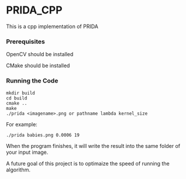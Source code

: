 
# PRIDA_CPP

This is a cpp implementation of PRIDA

### Prerequisites

OpenCV should be installed 

CMake should be installed

### Running the Code 
    mkdir build
    cd build 
    cmake ..
    make
    ./prida <imagename>.png or pathname lambda kernel_size
For example:

    ./prida babies.png 0.0006 19
    
When the program finishes, it will write the result into the same folder of your input image.  

A future goal of this project is to optimaize the speed of running the algorithm. 
